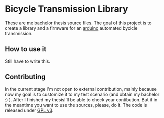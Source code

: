 Bicycle Transmission Library
============================

These are me bachelor thesis source files. The goal of this project is to create a library and a firmware for an [arduino](http://www.arduino.cc) automated bycicle transmission.

How to use it
-------------

Still have to write this.

Contributing
------------

In the current stage I'm not open to external contribution, mainly because now my goal is to customize it to my test scenario (and obtain my bachelor :) ). After I finished my thesisI'll be able to check your contibution. But if in the meantime you want to use the sources, please, do it. The code is released under [GPL v3](http://www.gnu.org/licenses/gpl-3.0.html).
